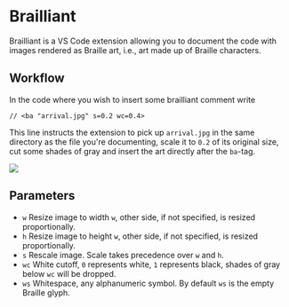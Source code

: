 # Brailliant 

Brailliant is a VS Code extension allowing you to document the code with images rendered as Braille art,
i.e., art made up of Braille characters.

## Workflow

In the code where you wish to insert some brailliant comment write

```
// <ba "arrival.jpg" s=0.2 wc=0.4>
```

This line instructs the extension to pick up `arrival.jpg` in the same directory as the file you're documenting,
scale it to `0.2` of its original size, cut some shades of gray and insert the art directly after the `ba`-tag.

![](https://github.com/quicky84/brailliant/workflow.gif)

## Parameters
- `w` Resize image to width `w`, other side, if not specified, is resized proportionally.
- `h` Resize image to height `w`, other side, if not specified, is resized proportionally.
- `s` Rescale image. Scale takes precedence over `w` and `h`.
- `wc` White cutoff, `0` represents white, `1` represents black, shades of gray below `wc` will be dropped.
- `ws` Whitespace, any alphanumeric symbol. By default `ws` is the empty Braille glyph.